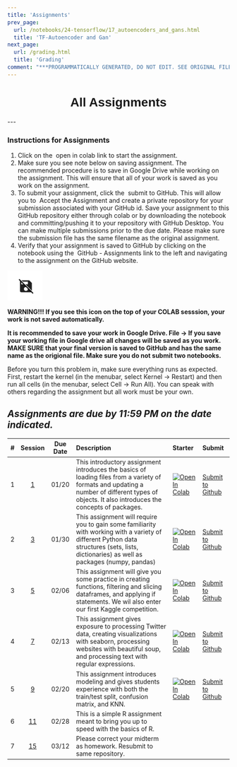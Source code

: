 ```yaml
---
title: 'Assignments'
prev_page:
  url: /notebooks/24-tensorflow/17_autoencoders_and_gans.html
  title: 'TF-Autoencoder and Gan'
next_page:
  url: /grading.html
  title: 'Grading'
comment: "***PROGRAMMATICALLY GENERATED, DO NOT EDIT. SEE ORIGINAL FILES IN /content***"
---
```

<h1  style="font-family:  Verdana,  Geneva,  sans-serif;  text-align:center;">All  Assignments</h1> 
--- 

###  Instructions  for  Assignments 
1.  Click  on  the  open  in  colab link  to  start  the  assignment. 
2.  Make  sure  you  see  note  below  on  saving  assignment.  The  recommended  procedure  is  to  save  in  Google  Drive  while  working  on  the  assignment.  This  will  ensure  that  all  of  your  work  is  saved  as  you  work  on  the  assignment. 
3.  To  submit  your  assignment,  click  the  submit  to  GitHub.  This  will  allow  you  to  Accept  the  Assignment and  create  a  private  repository  for  your  submission  associated  with  your  GitHub  id.  Save  your  assignment  to  this  GitHub  repository  either  through  colab  or  by  downloading  the  notebook  and  committing/pushing  it  to  your  repository  with  GitHub  Desktop.  You  can  make  multiple  submissions  prior  to  the  due  date.  Please  make  sure  the  submission  file  has  the  same  filename  as  the  original  assignment. 
4.  Verify that  your  assignment  is  saved  to  GitHub  by  clicking  on  the  notebook  using  the  GitHub  -  Assignments link  to  the  left  and  navigating  to  the  assignment  on  the  GitHub  website. 
 
![](https://github.com/rpi-techfundamentals/hm-01-starter/raw/master/notsaved.png) 
 
**WARNING!!!    If  you  see  this  icon  on  the  top  of  your  COLAB  sesssion,  your  work  is  not  saved  automatically.** 
 
**It  is  recommended  to  save  your  work  in  Google  Drive.    File  ->  If  you  save  your  working  file  in  Google  drive  all  changes  will  be  saved  as  you  work.  MAKE  SURE  that  your  final  version  is  saved  to  GitHub  and  has  the  same  name  as  the  origional  file.  Make  sure  you  do  not  submit  two  notebooks.**   
 
Before  you  turn  this  problem  in,  make  sure  everything  runs  as  expected.  First,  restart  the  kernel  (in  the  menubar,  select  Kernel  →  Restart)  and  then  run  all  cells  (in  the  menubar,  select  Cell  →  Run  All).    You  can  speak  with  others  regarding  the  assignment  but  all  work  must  be  your  own. 
 
*Assignments  are  due  by  11:59  PM  on  the  date  indicated.* 
--- 

|  #  |  Session  |  Due  Date  |Description  |  Starter  |  Submit
|  :---:  |  :---:  |  :---:  |  :-----  |  :---  |  :---  |
|  1  |  [1](https://rpi.analyticsdojo.com/sessions/session1.html)  |  01/20  |  This  introductory  assignment  introduces  the  basics  of  loading  files  from  a  variety  of  formats  and  updating  a  number  of  different  types  of  objects.    It  also  introduces  the  concepts  of  packages.    |  [![Open  In  Colab](https://colab.research.google.com/assets/colab-badge.svg)](https://colab.research.google.com/github/rpi-techfundamentals/hm-01-starter/blob/master/hm.ipynb)  |  [Submit  to  Github](https://classroom.github.com/a/veUj-ukg)  |
|  2  |  [3](https://rpi.analyticsdojo.com/sessions/session3.html)  |  01/30  |  This  assignment  will  require  you  to  gain  some  familiarity  with  working  with  a  variety  of  different  Python  data  structures  (sets,  lists,  dictionaries)  as  well  as  packages  (numpy,  pandas)  |  [![Open  In  Colab](https://colab.research.google.com/assets/colab-badge.svg)](https://colab.research.google.com/github/rpi-techfundamentals/hm-02-starter/blob/master/hm.ipynb)  |  [Submit  to  Github](https://classroom.github.com/a/XueM8J4Y)  |
|  3  |  [5](https://rpi.analyticsdojo.com/sessions/session5.html)  |  02/06  |  This  assignment  will  give  you  some  practice  in  creating  functions,  filtering  and  slicing  dataframes,  and  applying  if  statements.    We  wil  also  enter  our  first  Kaggle  competition.  |  [![Open  In  Colab](https://colab.research.google.com/assets/colab-badge.svg)](https://colab.research.google.com/github/rpi-techfundamentals/hm-03-starter/blob/master/hm.ipynb)  |  [Submit  to  Github](https://classroom.github.com/a/gC7eBBUv)  |
|  4  |  [7](https://rpi.analyticsdojo.com/sessions/session7.html)  |  02/13  |  This  assignment  gives  exposure  to  processing  Twitter  data,  creating  visualizations  with  seaborn,  processing  websites  with  beautiful  soup,  and  processing  text  with  regular  expressions.    |  [![Open  In  Colab](https://colab.research.google.com/assets/colab-badge.svg)](https://colab.research.google.com/github/rpi-techfundamentals/hm-04-starter/blob/master/hm.ipynb)  |  [Submit  to  Github](https://classroom.github.com/a/KeOUZIyH)  |
|  5  |  [9](https://rpi.analyticsdojo.com/sessions/session9.html)  |  02/20  |  This  assignment  introduces  modeling  and  gives  students  experience  with  both  the  train/test  split,  confusion  matrix,  and  KNN.    |  [![Open  In  Colab](https://colab.research.google.com/assets/colab-badge.svg)](https://colab.research.google.com/github/rpi-techfundamentals/hm-05-starter/blob/master/hm.ipynb)  |  [Submit  to  Github](https://classroom.github.com/a/oTZodmBn)  |
|  6  |  [11](https://rpi.analyticsdojo.com/sessions/session11.html)  |  02/28  |  This  is  a  simple  R  assignment  meant  to  bring  you  up  to  speed  with  the  basics  of  R.    |    |
|  7  |  [15](https://rpi.analyticsdojo.com/sessions/session15.html)  |  03/12  |  Please  correct  your  midterm  as  homework.  Resubmit  to  same  repository.    |    |
